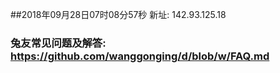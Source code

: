 ##2018年09月28日07时08分57秒 新址: 142.93.125.18
### 兔友常见问题及解答: https://github.com/wanggonging/d/blob/w/FAQ.md
